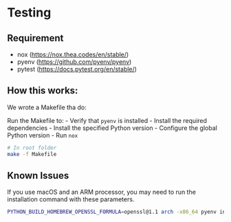 # Testing

## Requirement
- nox (https://nox.thea.codes/en/stable/)
- pyenv (https://github.com/pyenv/pyenv)
- pytest (https://docs.pytest.org/en/stable/)

## How this works:

We wrote a Makefile tha do: 

Run the Makefile to:
    - Verify that `pyenv` is installed
    - Install the required dependencies
    - Install the specified Python version
    - Configure the global Python version
    - Run `nox`


```bash
# In root folder
make -f Makefile
```

## Known Issues

If you use macOS and an ARM processor, you may need to run the installation command with these parameters.

```bash
PYTHON_BUILD_HOMEBREW_OPENSSL_FORMULA=openssl@1.1 arch -x86_64 pyenv install 3.12.2
```